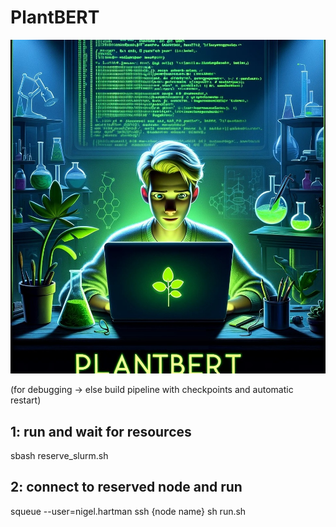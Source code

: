 # PlantBERT

![alt_text](img/logo.jpeg)

(for debugging -> else build pipeline with checkpoints and automatic restart)

## 1: run and wait for resources
sbash reserve_slurm.sh

## 2: connect to reserved node and run
squeue --user=nigel.hartman
ssh {node name}
sh run.sh
